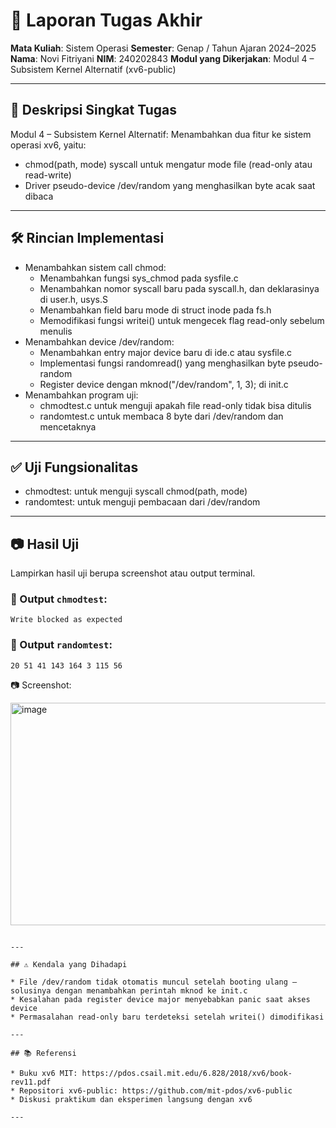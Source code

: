 # 📝 Laporan Tugas Akhir

**Mata Kuliah**: Sistem Operasi
**Semester**: Genap / Tahun Ajaran 2024–2025
**Nama**: Novi Fitriyani
**NIM**: 240202843
**Modul yang Dikerjakan**: Modul 4 – Subsistem Kernel Alternatif (xv6-public)

---

## 📌 Deskripsi Singkat Tugas

Modul 4 – Subsistem Kernel Alternatif:
Menambahkan dua fitur ke sistem operasi xv6, yaitu:
- chmod(path, mode) syscall untuk mengatur mode file (read-only atau read-write)
- Driver pseudo-device /dev/random yang menghasilkan byte acak saat dibaca
---

## 🛠️ Rincian Implementasi

* Menambahkan sistem call chmod:
  - Menambahkan fungsi sys_chmod pada sysfile.c
  - Menambahkan nomor syscall baru pada syscall.h, dan deklarasinya di user.h, usys.S
  - Menambahkan field baru mode di struct inode pada fs.h
  - Memodifikasi fungsi writei() untuk mengecek flag read-only sebelum menulis
* Menambahkan device /dev/random:
  - Menambahkan entry major device baru di ide.c atau sysfile.c
  - Implementasi fungsi randomread() yang menghasilkan byte pseudo-random
  - Register device dengan mknod("/dev/random", 1, 3); di init.c
* Menambahkan program uji:
  - chmodtest.c untuk menguji apakah file read-only tidak bisa ditulis
  - randomtest.c untuk membaca 8 byte dari /dev/random dan mencetaknya

---

## ✅ Uji Fungsionalitas

* chmodtest: untuk menguji syscall chmod(path, mode)
* randomtest: untuk menguji pembacaan dari /dev/random

---

## 📷 Hasil Uji

Lampirkan hasil uji berupa screenshot atau output terminal.

### 📍 Output `chmodtest`:

```
Write blocked as expected
```

### 📍 Output `randomtest`:

```
20 51 41 143 164 3 115 56
```

📷 Screenshot:

<img width="769" height="356" alt="image" src="https://github.com/user-attachments/assets/774c709c-c573-4873-8e7a-7ead8684aca7" />

```

---

## ⚠️ Kendala yang Dihadapi

* File /dev/random tidak otomatis muncul setelah booting ulang — solusinya dengan menambahkan perintah mknod ke init.c
* Kesalahan pada register device major menyebabkan panic saat akses device
* Permasalahan read-only baru terdeteksi setelah writei() dimodifikasi

---

## 📚 Referensi

* Buku xv6 MIT: https://pdos.csail.mit.edu/6.828/2018/xv6/book-rev11.pdf
* Repositori xv6-public: https://github.com/mit-pdos/xv6-public
* Diskusi praktikum dan eksperimen langsung dengan xv6

---
